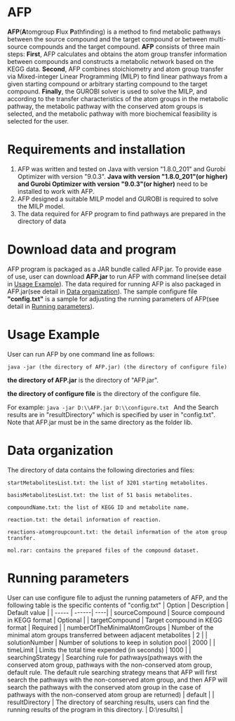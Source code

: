 # AFP
**AFP**(**A**tomgroup **F**lux **P**athfinding) is a method to find metabolic pathways between the source compound and the target compound or between multi-source compounds and the target compound. 
**AFP** consists of three main steps: **First**, AFP calculates and obtains the atom group transfer information between compounds and constructs a metabolic network based on the KEGG data. **Second**, AFP combines stoichiometry and atom group transfer via Mixed-integer Linear Programming (MILP) to find linear pathways from a given starting compound or arbitrary starting compound to the target compound. **Finally**, the GUROBI solver is used to solve the MILP, and according to the transfer characteristics of the atom groups in the metabolic pathway, the metabolic pathway with the conserved atom groups is selected, and the metabolic pathway with more biochemical feasibility is selected for the user.

# Requirements and installation
1. AFP was written and tested on Java with version "1.8.0_201" and Gurobi Optimizer with version "9.0.3". **Java with version "1.8.0_201"(or higher) and Gurobi Optimizer with version "9.0.3"(or higher)** need to be installed to work with AFP.
2. AFP designed a suitable MILP model and GUROBI is required to solve the MILP model. 
3. The data required for AFP program to find pathways are prepared in the directory of data

# Download data and program
AFP program is packaged as a JAR bundle called AFP.jar. To provide ease of use, user can download **AFP.jar** to run AFP with command line(see detail in <a  href="#1">Usage Example</a>). 
The data required for running AFP is also packaged in AFP.jar(see detail in <a  href="#2">Data organization</a>). The sample configure file **"config.txt"** is a sample for adjusting the running parameters of AFP(see detail in <a  href="#3">Running parameters</a>).

# Usage Example
<a name="1">User can run AFP by one command line as follows:</a>

```java -jar (the directory of AFP.jar) (the directory of configure file) ```

**the directory of AFP.jar** is the directory of "AFP.jar".

**the directory of configure file** is the directory of the configure file.

For example: ```java -jar D:\\AFP.jar D:\\configure.txt ```
And the Search results are in "resultDirectory" which is specified by user in "config.txt". Note that AFP.jar must be in the same directory as the folder lib.

# Data organization

<a name="2">The directory of data contains the following directories and files:</a>

```
startMetabolitesList.txt: the list of 3201 starting metabolites.

basisMetabolitesList.txt: the list of 51 basis metabolites.

compoundName.txt: the list of KEGG ID and metabolite name.

reaction.txt: the detail information of reaction.

reactions-atomgroupcount.txt: the detail information of the atom group transfer.

mol.rar: contains the prepared files of the compound dataset.
```

# Running parameters
<a name="3">User can use configure file to adjust the running patameters of AFP, and the following table is the specific contents of "config.txt"</a>
| Option | Description | Default value |
| -----  | ------| ----|
| sourceCompound | Source compound in KEGG format | Optional |
| targetCompound | Target compound in KEGG format | Required |
| numberOfTheMinimalAtomGroups | Number of the minimal atom groups transferred between adjacent metabolites | 2 |
| solutionNumber | Number of solutions to keep in solution pool | 2000 | 
| timeLimit | Limits the total time expended (in seconds) | 1000 |
| searchingStrategy | Searching rule for pathways(pathways with the conserved atom group, pathways with the non-conserved atom group, default rule. The default rule searching strategy means that AFP will first search the pathways with the non-conserved atom group, and then AFP will search the pathways with the conserved atom group in the case of pathways with the non-conserved atom group are returned) | default |
| resultDirectory | The directory of searching results, users can find the running results of the program in this directory. | D:\\results\\ |





